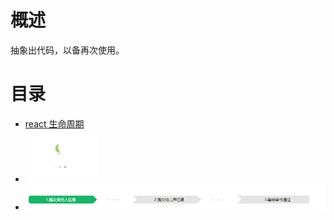# 概述
  抽象出代码，以备再次使用。


# 目录
* [react 生命周期](./reactExample/logger/index.html)
* [<img src="./assets/loading.png" alt="流程的效果">](./loading/review_past.html)
* [<img src="./assets/flow.png" alt="流程的效果">](./制作流程引导)

